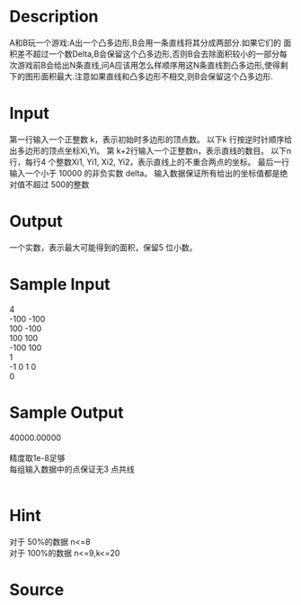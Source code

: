 
# Description

<div class="content">A和B玩一个游戏:A出一个凸多边形,B会用一条直线将其分成两部分.如果它们的
面积差不超过一个数Delta,B会保留这个凸多边形,否则B会去除面积较小的一部分每次游戏前B会给出N条直线,问A应该用怎么样顺序用这N条直线割凸多边形,使得剩下的图形面积最大.注意如果直线和凸多边形不相交,则B会保留这个凸多边形.

</div>

# Input

<div class="content">第一行输入一个正整数 k，表示初始时多边形的顶点数。 
以下k 行按逆时针顺序给出多边形的顶点坐标Xi,Yi。 
第 k+2行输入一个正整数n，表示直线的数目。 
以下n 行，每行4 个整数Xi1, Yi1, Xi2, Yi2，表示直线上的不重合两点的坐标。 
最后一行输入一个小于 10000 的非负实数 delta。 
输入数据保证所有给出的坐标值都是绝对值不超过 500的整数 
</div>

# Output

<div class="content">一个实数，表示最大可能得到的面积，保留5 位小数。 
</div>

# Sample Input

<div class="content"><span class="sampledata">4 <br/>
-100 -100 <br/>
100 -100 <br/>
100 100 <br/>
-100 100 <br/>
1 <br/>
-1 0 1 0 <br/>
0 <br/>
</span></div>

# Sample Output

<div class="content"><span class="sampledata">40000.00000 <br/>
 <br/>
精度取1e-8足够 <br/>
每组输入数据中的点保证无3 点共线 <br/>
 <br/>
</span></div>

# Hint

<div class="content"><p>对于 50%的数据 n&lt;=8 <br/>
对于 100%的数据 n&lt;=9,k&lt;=20 <br/>
</p></div>

# Source

<div class="content"><p><a href="problemset.php?search="></a></p></div>

